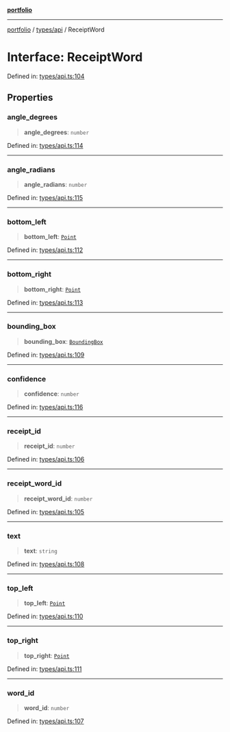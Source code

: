 [**portfolio**](../../../README.md)

***

[portfolio](../../../modules.md) / [types/api](../README.md) / ReceiptWord

# Interface: ReceiptWord

Defined in: [types/api.ts:104](https://github.com/tnorlund/Portfolio/blob/c4c57e742815fcdb6beb07c8f8af326a7927a3f2/portfolio/types/api.ts#L104)

## Properties

### angle\_degrees

> **angle\_degrees**: `number`

Defined in: [types/api.ts:114](https://github.com/tnorlund/Portfolio/blob/c4c57e742815fcdb6beb07c8f8af326a7927a3f2/portfolio/types/api.ts#L114)

***

### angle\_radians

> **angle\_radians**: `number`

Defined in: [types/api.ts:115](https://github.com/tnorlund/Portfolio/blob/c4c57e742815fcdb6beb07c8f8af326a7927a3f2/portfolio/types/api.ts#L115)

***

### bottom\_left

> **bottom\_left**: [`Point`](Point.md)

Defined in: [types/api.ts:112](https://github.com/tnorlund/Portfolio/blob/c4c57e742815fcdb6beb07c8f8af326a7927a3f2/portfolio/types/api.ts#L112)

***

### bottom\_right

> **bottom\_right**: [`Point`](Point.md)

Defined in: [types/api.ts:113](https://github.com/tnorlund/Portfolio/blob/c4c57e742815fcdb6beb07c8f8af326a7927a3f2/portfolio/types/api.ts#L113)

***

### bounding\_box

> **bounding\_box**: [`BoundingBox`](BoundingBox.md)

Defined in: [types/api.ts:109](https://github.com/tnorlund/Portfolio/blob/c4c57e742815fcdb6beb07c8f8af326a7927a3f2/portfolio/types/api.ts#L109)

***

### confidence

> **confidence**: `number`

Defined in: [types/api.ts:116](https://github.com/tnorlund/Portfolio/blob/c4c57e742815fcdb6beb07c8f8af326a7927a3f2/portfolio/types/api.ts#L116)

***

### receipt\_id

> **receipt\_id**: `number`

Defined in: [types/api.ts:106](https://github.com/tnorlund/Portfolio/blob/c4c57e742815fcdb6beb07c8f8af326a7927a3f2/portfolio/types/api.ts#L106)

***

### receipt\_word\_id

> **receipt\_word\_id**: `number`

Defined in: [types/api.ts:105](https://github.com/tnorlund/Portfolio/blob/c4c57e742815fcdb6beb07c8f8af326a7927a3f2/portfolio/types/api.ts#L105)

***

### text

> **text**: `string`

Defined in: [types/api.ts:108](https://github.com/tnorlund/Portfolio/blob/c4c57e742815fcdb6beb07c8f8af326a7927a3f2/portfolio/types/api.ts#L108)

***

### top\_left

> **top\_left**: [`Point`](Point.md)

Defined in: [types/api.ts:110](https://github.com/tnorlund/Portfolio/blob/c4c57e742815fcdb6beb07c8f8af326a7927a3f2/portfolio/types/api.ts#L110)

***

### top\_right

> **top\_right**: [`Point`](Point.md)

Defined in: [types/api.ts:111](https://github.com/tnorlund/Portfolio/blob/c4c57e742815fcdb6beb07c8f8af326a7927a3f2/portfolio/types/api.ts#L111)

***

### word\_id

> **word\_id**: `number`

Defined in: [types/api.ts:107](https://github.com/tnorlund/Portfolio/blob/c4c57e742815fcdb6beb07c8f8af326a7927a3f2/portfolio/types/api.ts#L107)
